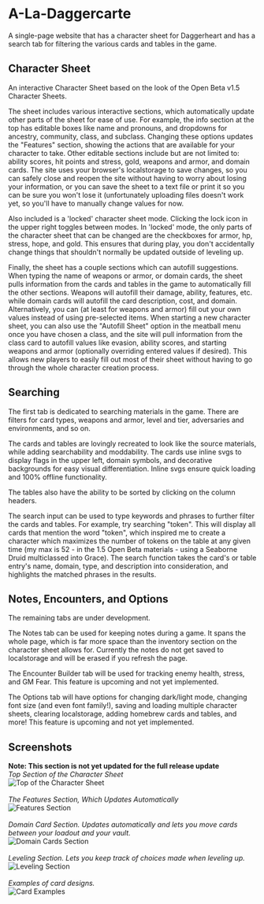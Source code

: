 # A-La-Daggercarte
A single-page website that has a character sheet for Daggerheart and has a search tab for filtering the various cards and tables in the game.

## Character Sheet
An interactive Character Sheet based on the look of the Open Beta v1.5 Character Sheets.

The sheet includes various interactive sections, which automatically update other parts of the sheet for ease of use. For example, the info section at the top has editable boxes like name and pronouns, and dropdowns for ancestry, community, class, and subclass. Changing these options updates the "Features" section, showing the actions that are available for your character to take. Other editable sections include but are not limited to: ability scores, hit points and stress, gold, weapons and armor, and domain cards. The site uses your browser's localstorage to save changes, so you can safely close and reopen the site without having to worry about losing your information, or you can save the sheet to a text file or print it so you can be sure you won't lose it (unfortunately uploading files doesn't work yet, so you'll have to manually change values for now.

Also included is a 'locked' character sheet mode. Clicking the lock icon in the upper right toggles between modes. In 'locked' mode, the only parts of the character sheet that can be changed are the checkboxes for armor, hp, stress, hope, and gold. This ensures that during play, you don't accidentally change things that shouldn't normally be updated outside of leveling up.

Finally, the sheet has a couple sections which can autofill suggestions. When typing the name of weapons or armor, or domain cards, the sheet pulls information from the cards and tables in the game to automatically fill the other sections. Weapons will autofill their damage, ability, features, etc. while domain cards will autofill the card description, cost, and domain. Alternatively, you can (at least for weapons and armor) fill out your own values instead of using pre-selected items. When starting a new character sheet, you can also use the "Autofill Sheet" option in the meatball menu once you have chosen a class, and the site will pull information from the class card to autofill values like evasion, ability scores, and starting weapons and armor (optionally overriding entered values if desired). This allows new players to easily fill out most of their sheet without having to go through the whole character creation process.

## Searching
The first tab is dedicated to searching materials in the game. There are filters for card types, weapons and armor, level and tier, adversaries and environments, and so on.

The cards and tables are lovingly recreated to look like the source materials, while adding searchability and moddability. The cards use inline svgs to display flags in the upper left, domain symbols, and decorative backgrounds for easy visual differentiation. Inline svgs ensure quick loading and 100% offline functionality.

The tables also have the ability to be sorted by clicking on the column headers.

The search input can be used to type keywords and phrases to further filter the cards and tables. For example, try searching "token". This will display all cards that mention the word "token", which inspired me to create a character which maximizes the number of tokens on the table at any given time (my max is 52 - in the 1.5 Open Beta materials - using a Seaborne Druid multiclassed into Grace). The search function takes the card's or table entry's name, domain, type, and description into consideration, and highlights the matched phrases in the results.

## Notes, Encounters, and Options
The remaining tabs are under development.

The Notes tab can be used for keeping notes during a game. It spans the whole page, which is far more space than the inventory section on the character sheet allows for. Currently the notes do not get saved to localstorage and will be erased if you refresh the page.

The Encounter Builder tab will be used for tracking enemy health, stress, and GM Fear. This feature is upcoming and not yet implemented.

The Options tab will have options for changing dark/light mode, changing font size (and even font family!), saving and loading multiple character sheets, clearing localstorage, adding homebrew cards and tables, and more! This feature is upcoming and not yet implemented.

## Screenshots
**Note: This section is not yet updated for the full release update**<br/>
_Top Section of the Character Sheet_<br/>
![Top of the Character Sheet](https://github.com/user-attachments/assets/047b7ec7-4988-427d-ae03-24809011d7d0)<br/><br/>
_The Features Section, Which Updates Automatically_<br/>
![Features Section](https://github.com/user-attachments/assets/90d64c7f-be0c-4273-b7dc-84aa2f44ac94)<br/><br/>
_Domain Card Section. Updates automatically and lets you move cards between your loadout and your vault._<br/>
![Domain Cards Section](https://github.com/user-attachments/assets/06132dc3-b500-4caf-bd29-177bcca0b6aa)<br/><br/>
_Leveling Section. Lets you keep track of choices made when leveling up._<br/>
![Leveling Section](https://github.com/user-attachments/assets/f9d446a6-f118-44b1-b565-cd2e14513c63)<br/><br/>
_Examples of card designs._<br/>
![Card Examples](https://github.com/user-attachments/assets/938e97e4-655b-4f69-b349-f04eebfdc554)<br/><br/>

